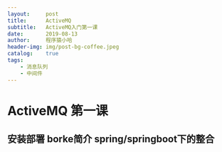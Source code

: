 ```yaml
---
layout:     post
title:      ActiveMQ
subtitle:   ActiveMQ入门第一课
date:       2019-08-13
author:     程序猿小哈
header-img: img/post-bg-coffee.jpeg
catalog: 	true
tags:
    - 消息队列
    - 中间件
---
```

# ActiveMQ 第一课 

## 安装部署 borke简介 spring/springboot下的整合























